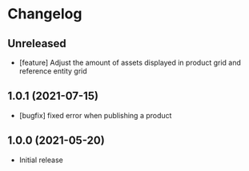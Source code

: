 # Changelog

## Unreleased
* [feature] Adjust the amount of assets displayed in product grid and reference entity grid

## 1.0.1 (2021-07-15)
* [bugfix] fixed error when publishing a product

## 1.0.0 (2021-05-20)
* Initial release
